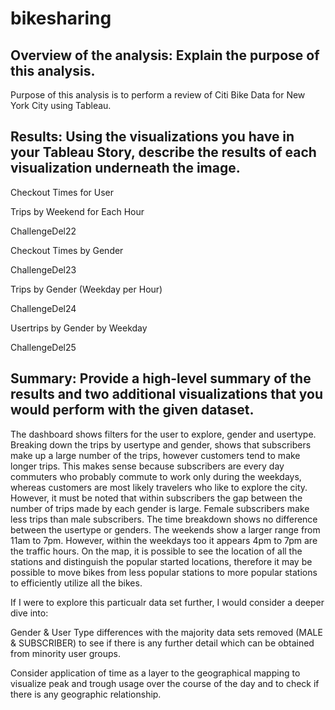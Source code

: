 # bikesharing

## Overview of the analysis: Explain the purpose of this analysis.

Purpose of this analysis is to perform a review of Citi Bike Data for New York City using Tableau.


## Results: Using the visualizations you have in your Tableau Story, describe the results of each visualization underneath the image.


Checkout Times for User

 
Trips by Weekend for Each Hour

ChallengeDel22

Checkout Times by Gender

ChallengeDel23

Trips by Gender (Weekday per Hour)

ChallengeDel24

Usertrips by Gender by Weekday

ChallengeDel25

## Summary: Provide a high-level summary of the results and two additional visualizations that you would perform with the given dataset.

The dashboard shows filters for the user to explore, gender and usertype. Breaking down the trips by usertype and gender, shows that subscribers make up a large number of the trips, however customers tend to make longer trips. This makes sense because subscribers are every day commuters who probably commute to work only during the weekdays, whereas customers are most likely travelers who like to explore the city. However, it must be noted that within subscribers the gap between the number of trips made by each gender is large. Female subscribers make less trips than male subscribers. The time breakdown shows no difference between the usertype or genders. The weekends show a larger range from 11am to 7pm. However, within the weekdays too it appears 4pm to 7pm are the traffic hours. On the map, it is possible to see the location of all the stations and distinguish the popular started locations, therefore it may be possible to move bikes from less popular stations to more popular stations to efficiently utilize all the bikes.

If I were to explore this particualr data set further, I would consider a deeper dive into:

Gender & User Type differences with the majority data sets removed (MALE & SUBSCRIBER) to see if there is any further detail which can be obtained from minority user groups.

Consider application of time as a layer to the geographical mapping to visualize peak and trough usage over the course of the day and to check if there is any geographic relationship.
